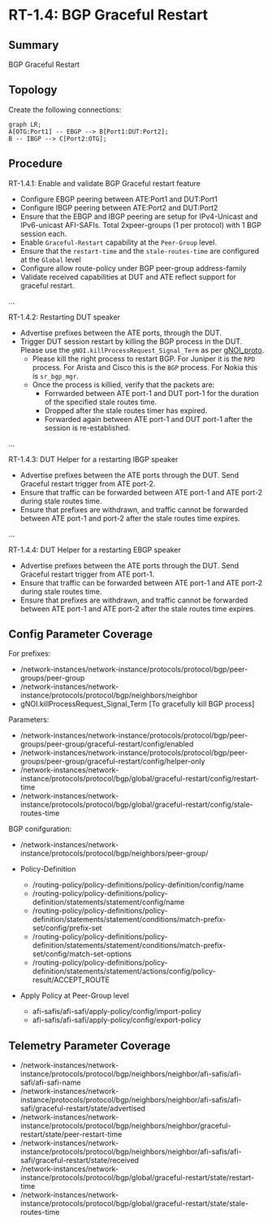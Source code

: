 # RT-1.4: BGP Graceful Restart

## Summary

BGP Graceful Restart

## Topology
Create the following connections:
```mermaid
graph LR; 
A[OTG:Port1] -- EBGP --> B[Port1:DUT:Port2];
B -- IBGP --> C[Port2:OTG];
```

## Procedure

RT-1.4.1: Enable and validate BGP Graceful restart feature
*   Configure EBGP peering between ATE:Port1 and DUT:Port1
*   Configure IBGP peering between ATE:Port2 and DUT:Port2
*   Ensure that the EBGP and IBGP peering are setup for IPv4-Unicast and IPv6-unicast AFI-SAFIs. Total 2xpeer-groups (1 per protocol) with 1 BGP session each.  
*   Enable `Graceful-Restart` capability at the `Peer-Group` level.
*   Ensure that the `restart-time` and the `stale-routes-time` are configured at the `Global` level
*   Configure allow route-policy under BGP peer-group address-family
*   Validate received capabilities at DUT and ATE reflect support for graceful
     restart.

...

RT-1.4.2: Restarting DUT speaker 
*   Advertise prefixes between the ATE ports, through the DUT. 
*   Trigger DUT session restart by killing the BGP process in the DUT. Please use the `gNOI.killProcessRequest_Signal_Term` as per [gNOI_proto](https://github.com/openconfig/gnoi/blob/main/system/system.proto#L326).
     *   Please kill the right process to restart BGP. For Juniper it is the `RPD` process. For Arista and Cisco this is the `BGP` process. For Nokia this is `sr_bgp_mgr`.
     *   Once the process is killied, verify that the packets are:
          *   Forrwarded between ATE port-1 and DUT port-1 for the duration of the specified stale routes time.
          *   Dropped after the stale routes timer has expired.
          *   Forwarded again between ATE port-1 and DUT port-1 after the session is re-established.


...

RT-1.4.3: DUT Helper for a restarting IBGP speaker
*   Advertise prefixes between the ATE ports through the DUT. Send Graceful restart trigger from ATE port-2.
*   Ensure that traffic can be forwarded between ATE port-1 and ATE port-2 during stale routes time.
*   Ensure that prefixes are withdrawn, and traffic cannot be forwarded between ATE port-1 and port-2 after the stale routes time expires.
 

...

RT-1.4.4: DUT Helper for a restarting EBGP speaker
*   Advertise prefixes between the ATE ports through the DUT. Send Graceful restart trigger from ATE port-1.
*   Ensure that traffic can be forwarded between ATE port-1 and ATE port-2 during stale routes time.
*   Ensure that prefixes are withdrawn, and traffic cannot be forwarded between ATE port-1 and ATE port-2 after the stale routes time expires.

## Config Parameter Coverage

For prefixes:

*   /network-instances/network-instance/protocols/protocol/bgp/peer-groups/peer-group
*   /network-instances/network-instance/protocols/protocol/bgp/neighbors/neighbor
*   gNOI.killProcessRequest_Signal_Term [To gracefully kill BGP process]

Parameters:

*   /network-instances/network-instance/protocols/protocol/bgp/peer-groups/peer-group/graceful-restart/config/enabled
*   /network-instances/network-instance/protocols/protocol/bgp/peer-groups/peer-group/graceful-restart/config/helper-only
*   /network-instances/network-instance/protocols/protocol/bgp/global/graceful-restart/config/restart-time
*   /network-instances/network-instance/protocols/protocol/bgp/global/graceful-restart/config/stale-routes-time

BGP conifguration:
* /network-instances/network-instance/protocols/protocol/bgp/neighbors/peer-group/
  
* Policy-Definition
    * /routing-policy/policy-definitions/policy-definition/config/name
    * /routing-policy/policy-definitions/policy-definition/statements/statement/config/name
    * /routing-policy/policy-definitions/policy-definition/statements/statement/conditions/match-prefix-set/config/prefix-set
    * /routing-policy/policy-definitions/policy-definition/statements/statement/conditions/match-prefix-set/config/match-set-options
    * /routing-policy/policy-definitions/policy-definition/statements/statement/actions/config/policy-result/ACCEPT_ROUTE
      
* Apply Policy at Peer-Group level
    * afi-safis/afi-safi/apply-policy/config/import-policy
    * afi-safis/afi-safi/apply-policy/config/export-policy

## Telemetry Parameter Coverage

*   /network-instances/network-instance/protocols/protocol/bgp/neighbors/neighbor/afi-safis/afi-safi/afi-safi-name
*   /network-instances/network-instance/protocols/protocol/bgp/neighbors/neighbor/afi-safis/afi-safi/graceful-restart/state/advertised
*   /network-instances/network-instance/protocols/protocol/bgp/neighbors/neighbor/graceful-restart/state/peer-restart-time
*   /network-instances/network-instance/protocols/protocol/bgp/neighbors/neighbor/afi-safis/afi-safi/graceful-restart/state/received
*   /network-instances/network-instance/protocols/protocol/bgp/global/graceful-restart/state/restart-time
*   /network-instances/network-instance/protocols/protocol/bgp/global/graceful-restart/state/stale-routes-time
